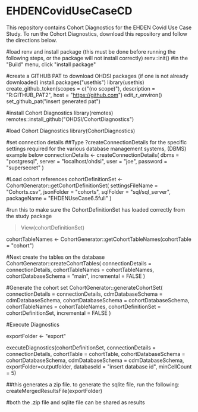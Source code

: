 EHDENCovidUseCaseCD
==============================

This repository contains Cohort Diagnostics for the EHDEN Covid Use Case Study. To run the Cohort Diagnostics, download this repository and follow the directions below.

#load renv and install package (this must be done before running the following steps, or the package will not install correctly)
renv::init()
#in the "Build" menu, click "install package"



#create a GITHUB PAT to download OHDSI packages (if one is not already downloaded)
install.packages("usethis")
library(usethis)
create_github_token(scopes = c("(no scope)"), description = "R:GITHUB_PAT2", host = "https://github.com")
edit_r_environ()
set_github_pat("insert generated pat")

#install Cohort Diagnostics
library(remotes)
remotes::install_github("OHDSI/CohortDiagnostics")

#load Cohort Diagnostics
library(CohortDiagnostics)


#set connection details
##Type ?createConnectionDetails for the specific settings required for the various database management systems, (DBMS) example below
connectionDetails <- createConnectionDetails(
  dbms = "postgresql",
  server = "localhost/ohdsi",
  user = "joe",
  password = "supersecret"
)

#Load cohort references
cohortDefinitionSet <- CohortGenerator::getCohortDefinitionSet(
  settingsFileName = "Cohorts.csv",
  jsonFolder = "cohorts",
  sqlFolder = "sql/sql_server",
  packageName = "EHDENUseCase6.5full"
  )

#run this to make sure the CohortDefinitionSet has loaded correctly from the study package
> View(cohortDefinitionSet)

cohortTableNames <- CohortGenerator::getCohortTableNames(cohortTable = "cohort")

#Next create the tables on the database
CohortGenerator::createCohortTables(
  connectionDetails = connectionDetails,
  cohortTableNames = cohortTableNames,
  cohortDatabaseSchema = "main",
  incremental = FALSE
)

#Generate the cohort set
CohortGenerator::generateCohortSet(
  connectionDetails = connectionDetails,
  cdmDatabaseSchema = cdmDatabaseSchema,
  cohortDatabaseSchema = cohortDatabaseSchema,
  cohortTableNames = cohortTableNames,
  cohortDefinitionSet = cohortDefinitionSet,
  incremental = FALSE
)


#Execute Diagnostics

exportFolder <- "export"

executeDiagnostics(cohortDefinitionSet,
                   connectionDetails = connectionDetails,
                   cohortTable = cohortTable,
                   cohortDatabaseSchema = cohortDatabaseSchema,
                   cdmDatabaseSchema = cdmDatabaseSchema,
                   exportFolder=outputfolder,
                   databaseId = "insert database id",
                   minCellCount = 5)

##this generates a zip file. to generate the sqlite file, run the following:
createMergedResultsFile(exportFolder)

#both the .zip file and sqlite file can be shared as results
